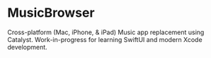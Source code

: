 # MusicBrowser

Cross-platform (Mac, iPhone, & iPad) Music app replacement using Catalyst. Work-in-progress for learning SwiftUI and modern Xcode development.